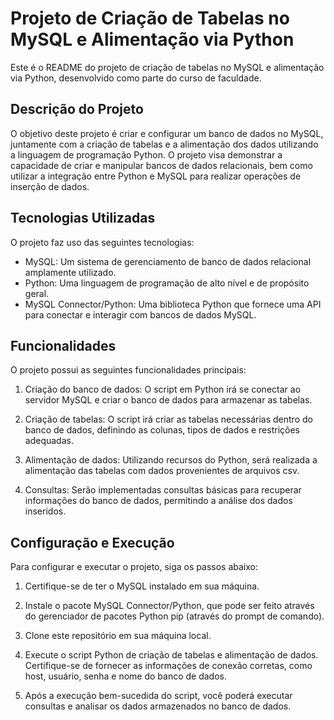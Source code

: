# Projeto de Criação de Tabelas no MySQL e Alimentação via Python

Este é o README do projeto de criação de tabelas no MySQL e alimentação via Python, desenvolvido como parte do curso de faculdade.

## Descrição do Projeto

O objetivo deste projeto é criar e configurar um banco de dados no MySQL, juntamente com a criação de tabelas e a alimentação dos dados utilizando a linguagem de programação Python. O projeto visa demonstrar a capacidade de criar e manipular bancos de dados relacionais, bem como utilizar a integração entre Python e MySQL para realizar operações de inserção de dados.

## Tecnologias Utilizadas

O projeto faz uso das seguintes tecnologias:

- MySQL: Um sistema de gerenciamento de banco de dados relacional amplamente utilizado.
- Python: Uma linguagem de programação de alto nível e de propósito geral.
- MySQL Connector/Python: Uma biblioteca Python que fornece uma API para conectar e interagir com bancos de dados MySQL.

## Funcionalidades

O projeto possui as seguintes funcionalidades principais:

1. Criação do banco de dados: O script em Python irá se conectar ao servidor MySQL e criar o banco de dados para armazenar as tabelas.

2. Criação de tabelas: O script irá criar as tabelas necessárias dentro do banco de dados, definindo as colunas, tipos de dados e restrições adequadas.

3. Alimentação de dados: Utilizando recursos do Python, será realizada a alimentação das tabelas com dados provenientes de arquivos csv.

4. Consultas: Serão implementadas consultas básicas para recuperar informações do banco de dados, permitindo a análise dos dados inseridos.

## Configuração e Execução

Para configurar e executar o projeto, siga os passos abaixo:

1. Certifique-se de ter o MySQL instalado em sua máquina.

2. Instale o pacote MySQL Connector/Python, que pode ser feito através do gerenciador de pacotes Python pip (através do prompt de comando).

3. Clone este repositório em sua máquina local.

4. Execute o script Python de criação de tabelas e alimentação de dados. Certifique-se de fornecer as informações de conexão corretas, como host, usuário, senha e nome do banco de dados.

5. Após a execução bem-sucedida do script, você poderá executar consultas e analisar os dados armazenados no banco de dados.


